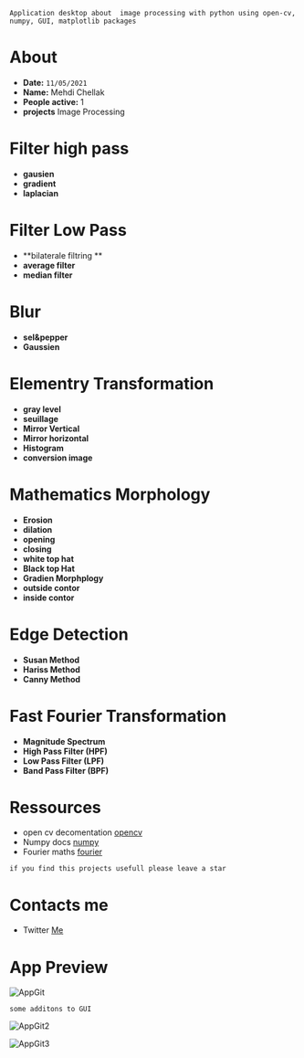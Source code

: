 ```
Application desktop about  image processing with python using open-cv, numpy, GUI, matplotlib packages 
```
# About
- **Date:** `11/05/2021`
- **Name:** Mehdi Chellak
- **People active:**  1
- **projects** Image Processing
# Filter high pass

- **gausien**
- **gradient**
- **laplacian**

# Filter Low Pass
- **bilaterale filtring **
- **average filter**
- **median filter**

# Blur 
- **sel&pepper**
- **Gaussien**
 
# Elementry Transformation 
 - **gray level**
 - **seuillage** 
 - **Mirror Vertical**
 - **Mirror horizontal**
 - **Histogram**
 - **conversion image**

# Mathematics Morphology
- **Erosion**
- **dilation**
- **opening**
- **closing**
- **white top hat**
- **Black top Hat**
- **Gradien Morphplogy**
- **outside contor**
- **inside contor**

# Edge Detection 
 - **Susan Method**
 - **Hariss Method**
 - **Canny Method**
 
# Fast Fourier Transformation
- **Magnitude Spectrum**
- **High Pass Filter (HPF)**
- **Low Pass Filter (LPF)**
- **Band Pass Filter (BPF)**

# Ressources 
  - open cv decomentation [opencv](https://www.google.com/url?sa=t&rct=j&q=&esrc=s&source=web&cd=&cad=rja&uact=8&ved=2ahUKEwiA8tTmkMLwAhV8QRUIHf0BASgQFjAAegQIBRAD&url=https%3A%2F%2Fdocs.opencv.org%2Fmaster%2F&usg=AOvVaw2-9-oEPjE3ICN-sy-b6JIO)
  - Numpy docs [numpy](https://www.google.com/url?sa=t&rct=j&q=&esrc=s&source=web&cd=&cad=rja&uact=8&ved=2ahUKEwitvfOVkcLwAhV0UhUIHRrJB3UQFjAAegQIAxAE&url=https%3A%2F%2Fnumpy.org%2Fdoc%2F&usg=AOvVaw2a_3m0ZLpgxN-0uzQZP6YA)
  - Fourier maths  [fourier](https://www.youtube.com/watch?v=spUNpyF58BY&t=958s)
 
```
if you find this projects usefull please leave a star
```
# Contacts me 
- Twitter [Me](https://twitter.com/sin_moody)

# App Preview
![AppGit](https://user-images.githubusercontent.com/63523451/120047300-864cef80-c014-11eb-874a-2a49e896dd7c.png)



```
some additons to GUI 
```
![AppGit2](https://user-images.githubusercontent.com/63523451/120047283-7fbe7800-c014-11eb-853f-79929ec2cacf.png)

![AppGit3](https://user-images.githubusercontent.com/63523451/120047297-85b45900-c014-11eb-8e8d-e2250606f2aa.png)






